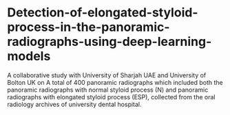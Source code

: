 # Detection-of-elongated-styloid-process-in-the-panoramic-radiographs-using-deep-learning-models
A collaborative study with University of Sharjah UAE and University of Bolton UK on A total of 400 panoramic radiographs which included both the panoramic radiographs with normal styloid process (N) and panoramic radiographs with elongated styloid process (ESP), collected from the oral radiology archives of university dental hospital. 
